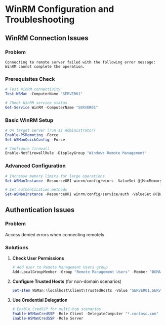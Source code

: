 # WinRM Configuration and Troubleshooting

## WinRM Connection Issues

### Problem
```
Connecting to remote server failed with the following error message: 
WinRM cannot complete the operation.
```

### Prerequisites Check
```powershell
# Test WinRM connectivity
Test-WSMan -ComputerName "SERVER01"

# Check WinRM service status
Get-Service WinRM -ComputerName "SERVER01"
```

### Basic WinRM Setup
```powershell
# On target server (run as Administrator)
Enable-PSRemoting -Force
Set-WSManQuickConfig -Force

# Configure firewall
Enable-NetFirewallRule -DisplayGroup "Windows Remote Management"
```

### Advanced Configuration
```powershell
# Increase memory limits for large operations
Set-WSManInstance -ResourceURI winrm/config/winrs -ValueSet @{MaxMemoryPerShellMB="1024"}

# Set authentication methods
Set-WSManInstance -ResourceURI winrm/config/service/auth -ValueSet @{Basic="true"}
```

## Authentication Issues

### Problem
Access denied errors when connecting remotely

### Solutions
1. **Check User Permissions**
   ```powershell
   # Add user to Remote Management Users group
   Add-LocalGroupMember -Group "Remote Management Users" -Member "DOMAIN\Username"
   ```

2. **Configure Trusted Hosts** (for non-domain scenarios)
   ```powershell
   Set-Item WSMan:\localhost\Client\TrustedHosts -Value "SERVER01,SERVER02" -Force
   ```

3. **Use Credential Delegation**
   ```powershell
   # Enable CredSSP for multi-hop scenarios
   Enable-WSManCredSSP -Role Client -DelegateComputer "*.contoso.com"
   Enable-WSManCredSSP -Role Server
   ```
